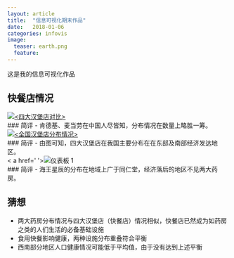 ```yaml
---
layout: article
title:  "信息可视化期末作品"
date:   2018-01-06 
categories: infovis
image:
  teaser: earth.png
  feature: 
---
```

这是我的信息可视化作品




## 快餐店情况
<div class='tableauPlaceholder' id='viz1515301752384' style='position: relative'>
        <noscript><a href='#'><img alt='&lt;四大汉堡店对比&gt; ' src='https:&#47;&#47;public.tableau.com&#47;static&#47;images&#47;_1&#47;_18356&#47;2&#47;1_rss.png' style='border: none' />
        </a></noscript><object class='tableauViz'  style='display:none;'><param name='host_url' value='https%3A%2F%2Fpublic.tableau.com%2F' /> <param name='embed_code_version' value='3' /> <param name='site_root' value='' /><param name='name' value='_18356&#47;2' /><param name='tabs' value='no' /><param name='toolbar' value='yes' /><param name='static_image' value='https:&#47;&#47;public.tableau.com&#47;static&#47;images&#47;_1&#47;_18356&#47;2&#47;1.png' /> <param name='animate_transition' value='yes' /><param name='display_static_image' value='yes' /><param name='display_spinner' value='yes' /><param name='display_overlay' value='yes' /><param name='display_count' value='yes' />
        </object>
</div>                <script type='text/javascript'>                    var divElement = document.getElementById('viz1515301752384');                    var vizElement = divElement.getElementsByTagName('object')[0];                    vizElement.style.width='100%';vizElement.style.height=(divElement.offsetWidth*0.75)+'px';                    var scriptElement = document.createElement('script');                    scriptElement.src = 'https://public.tableau.com/javascripts/api/viz_v1.js';                    vizElement.parentNode.insertBefore(scriptElement, vizElement);                
</script>
### 简评
- 肯德基、麦当劳在中国人尽皆知，分布情况在数量上略胜一筹。

<div class='tableauPlaceholder' id='viz1515301893133' style='position: relative'>
        <noscript><a href='#'><img alt='&lt;全国汉堡店分布情况&gt; ' src='https:&#47;&#47;public.tableau.com&#47;static&#47;images&#47;_1&#47;_18356&#47;1&#47;1_rss.png' style='border: none' />
        </a></noscript><object class='tableauViz'  style='display:none;'><param name='host_url' value='https%3A%2F%2Fpublic.tableau.com%2F' /> <param name='embed_code_version' value='3' /> <param name='site_root' value='' /><param name='name' value='_18356&#47;1' /><param name='tabs' value='no' /><param name='toolbar' value='yes' /><param name='static_image' value='https:&#47;&#47;public.tableau.com&#47;static&#47;images&#47;_1&#47;_18356&#47;1&#47;1.png' /> <param name='animate_transition' value='yes' /><param name='display_static_image' value='yes' /><param name='display_spinner' value='yes' /><param name='display_overlay' value='yes' /><param name='display_count' value='yes' />
        </object>
</div>                <script type='text/javascript'>                    var divElement = document.getElementById('viz1515301893133');                    var vizElement = divElement.getElementsByTagName('object')[0];                    vizElement.style.width='100%';vizElement.style.height=(divElement.offsetWidth*0.75)+'px';                    var scriptElement = document.createElement('script');                    scriptElement.src = 'https://public.tableau.com/javascripts/api/viz_v1.js';                    vizElement.parentNode.insertBefore(scriptElement, vizElement);                
</script>
### 简评
- 由图可知，四大汉堡店在我国主要分布在在东部及南部经济发达地区。

<div class='tableauPlaceholder' id='viz1515300422947' style='position: relative'>
        <noscript>< a href=' '><img alt='仪表板 1 ' src='https:&#47;&#47;public.tableau.com&#47;static&#47;images&#47;_1&#47;_18355&#47;1_1&#47;1_rss.png' style='border: none' />
        </a></noscript><object class='tableauViz'  style='display:none;'><param name='host_url' value='https%3A%2F%2Fpublic.tableau.com%2F' /> <param name='embed_code_version' value='3' /> <param name='site_root' value='' /><param name='name' value='_18355&#47;1_1' /><param name='tabs' value='no' /><param name='toolbar' value='yes' /><param name='static_image' value='https:&#47;&#47;public.tableau.com&#47;static&#47;images&#47;_1&#47;_18355&#47;1_1&#47;1.png' /> <param name='animate_transition' value='yes' /><param name='display_static_image' value='yes' /><param name='display_spinner' value='yes' /><param name='display_overlay' value='yes' /><param name='display_count' value='yes' />
        </object>
</div>                
<script type='text/javascript'>                    var divElement = document.getElementById('viz1515300422947');                    var vizElement = divElement.getElementsByTagName('object')[0];                    vizElement.style.width='1000px';vizElement.style.height='827px';                    var scriptElement = document.createElement('script');                    scriptElement.src = 'https://public.tableau.com/javascripts/api/viz_v1.js';                    vizElement.parentNode.insertBefore(scriptElement, vizElement);                
</script>
### 简评
- 海王星辰的分布在地域上广于同仁堂，经济落后的地区不见两大药房。


## 猜想
- 两大药房分布情况与四大汉堡店（快餐店）情况相似，快餐店已然成为如药房之类的人们生活的必备基础设施
- 食用快餐影响健康，两种设施分布重叠符合平衡
- 西南部分地区人口健康情况可能低于平均值，由于没有达到上述平衡
